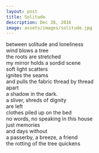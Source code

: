 ```yaml
---
layout: post
title: Solitude
description: Dec 28, 2016
image: assets/images/solitude.jpg
---
```


between solitude and loneliness   
wind blows a tree   
the roots are stretched   
my mirror holds a sordid scene   
soft light scatters   
ignites the seams   
and pulls the fabric thread by thread   
apart   
a shadow in the dark.   
a sliver, shreds of dignity   
are left   
clothes piled up on the bed   
no words, no speaking in this house   
just memories   
and days without   
a passerby, a breeze, a friend   
the rotting of the tree quickens   